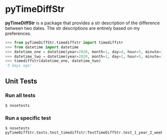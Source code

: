 # pyTimeDiffStr

**pyTimeDiffStr** is a package that provides a str description of the difference between two dates. The str descriptions are entirely based on my preferences.

```python
>>> from pyTimeDiffStr.timediffstr import timediffstr
>>> from datetime import datetime
>>> datetime_one = datetime(year=2020, month=1, day=4, hour=5, minute=1)
>>> datetime_two = datetime(year=2020, month=1, day=1, hour=5, minute=1)
>>> timediffstr(datetime_one, datetime_two)
'3 days ago'
```

## Unit Tests

### Run all tests

```console
$ nosetests
```

### Run a specific test

```console
$ nosetests pyTimeDiffStr.tests.test_timediffstr:TestTimeDiffStr.test_1_year_2_weeks
```
